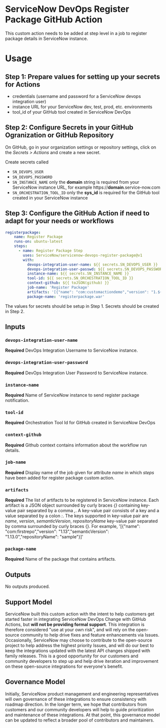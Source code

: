# ServiceNow DevOps Register Package GitHub Action

This custom action needs to be added at step level in a job to register package details in ServiceNow instance.

# Usage
## Step 1: Prepare values for setting up your secrets for Actions
- credentials (username and password for a ServiceNow devops integration user)
- instance URL for your ServiceNow dev, test, prod, etc. environments
- tool_id of your GitHub tool created in ServiceNow DevOps

## Step 2: Configure Secrets in your GitHub Ogranization or GitHub Repository
On GitHub, go in your organization settings or repository settings, click on the _Secrets > Actions_ and create a new secret.

Create secrets called 
- `SN_DEVOPS_USER`
- `SN_DEVOPS_PASSWORD`
- `SN_INSTANCE_NAME` only the **domain** string is required from your ServiceNow instance URL, for example https://**domain**.service-now.com
- `SN_ORCHESTRATION_TOOL_ID` only the **sys_id** is required for the GitHub tool created in your ServiceNow instance

## Step 3: Configure the GitHub Action if need to adapt for your needs or workflows
```yaml
registerpackage:
    name: Register Package
    runs-on: ubuntu-latest
    steps:
      - name: Register Package Step
        uses: ServiceNow/servicenow-devops-register-package@v1
        with:
          devops-integration-user-name: ${{ secrets.SN_DEVOPS_USER }}
          devops-integration-user-passwd: ${{ secrets.SN_DEVOPS_PASSWORD }}
          instance-name: ${{ secrets.SN_INSTANCE_NAME }}
          tool-id: ${{ secrets.SN_ORCHESTRATION_TOOL_ID }}
          context-github: ${{ toJSON(github) }}
          job-name: 'Register Package'
          artifacts: '[{"name": "com:customactiondemo","version": "1.${{ github.run_number }}","semanticVersion": "1.${{ github.run_number }}.0","repositoryName": "${{ github.repository }}"}]'
          package-name: 'registerpackage.war'
```
The values for secrets should be setup in Step 1. Secrets should be created in Step 2.

## Inputs

### `devops-integration-user-name`

**Required**  DevOps Integration Username to ServiceNow instance. 

### `devops-integration-user-password`

**Required**  DevOps Integration User Password to ServiceNow instance. 

### `instance-name`

**Required**  Name of ServiceNow instance to send register package notification. 

### `tool-id`

**Required**  Orchestration Tool Id for GitHub created in ServiceNow DevOps

### `context-github`

**Required**  Github context contains information about the workflow run details.

### `job-name`

**Required**  Display name of the job given for attribute _name_ in which _steps_ have been added for register package custom action.

### `artifacts`

**Required**  The list of artifacts to be registered in ServiceNow instance. Each artifact is a JSON object surrounded by curly braces _{}_ containing key-value pair separated by a comma _,_. A key-value pair consists of a key and a value separated by a colon _:_. The keys supported in key-value pair are _name_, _version_, _semanticVersion_, _repositoryName_ key-value pair separated by comma surrounded by curly braces {}. For example, '[{"name": "com:firstrepo","version": "1.13","semanticVersion": "1.13.0","repositoryName": "sample"}]'

### `package-name`

**Required**  Name of the package that contains artifacts.

## Outputs
No outputs produced.

## Support Model

ServiceNow built this custom action with the intent to help customers get started faster in integrating ServiceNow DevOps Change with GitHub Actions, but __will not be providing formal support__. This integration is therefore considered "use at your own risk", and will rely on the open-source community to help drive fixes and feature enhancements via Issues. Occasionally, ServiceNow may choose to contribute to the open-source project to help address the highest priority Issues, and will do our best to keep the integrations updated with the latest API changes shipped with family releases. This is a good opportunity for our customers and community developers to step up and help drive iteration and improvement on these open-source integrations for everyone's benefit. 

## Governance Model

Initially, ServiceNow product management and engineering representatives will own governance of these integrations to ensure consistency with roadmap direction. In the longer term, we hope that contributors from customers and our community developers will help to guide prioritization and maintenance of these integrations. At that point, this governance model can be updated to reflect a broader pool of contributors and maintainers.
